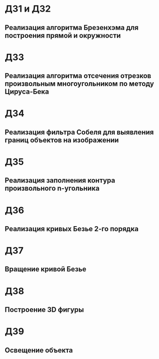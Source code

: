 # ДЗ1 и ДЗ2
## Реализация алгоритма Брезенхэма для построения прямой и окружности
# ДЗ3
## Реализация алгоритма отсечения отрезков произвольным многоугольником по методу Цируса-Бека
# ДЗ4
## Реализация фильтра Собеля для выявления границ объектов на изображении
# ДЗ5
## Реализация заполнения контура произвольного n-угольника
# ДЗ6
## Реализация кривых Безье 2-го порядка
# ДЗ7
## Вращение кривой Безье
# ДЗ8
## Построение 3D фигуры
# ДЗ9
## Освещение объекта
